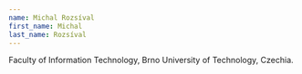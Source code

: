 ```yaml
---
name: Michal Rozsíval
first_name: Michal
last_name: Rozsíval
---
```


Faculty of Information Technology, Brno University of Technology, Czechia.

